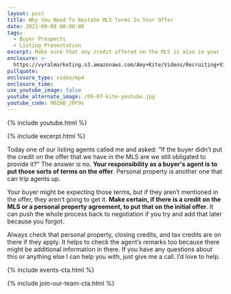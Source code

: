 ```yaml
---
layout: post
title: Why You Need To Restate MLS Terms In Your Offer
date: 2021-09-08 00:00:00
tags:
  - Buyer Prospects
  - Listing Presentation
excerpt: Make sure that any credit offered on the MLS is also in your initial offer.
enclosure: >-
  https://vyralmarketing.s3.amazonaws.com/Amy+Kite/Videos/Recruiting+Videos/2021/Why+You+Need+To+Restate+MLS+Terms+In+Your+Offer.mp4
pullquote:
enclosure_type: video/mp4
enclosure_time:
use_youtube_image: false
youtube_alternate_image: /09-07-kite-youtube.jpg
youtube_code: 90ZmB_20F9s
---
```

{% include youtube.html %}

{% include excerpt.html %}

Today one of our listing agents called me and asked: “If the buyer didn’t put the credit on the offer that we have in the MLS are we still obligated to provide it?” The answer is no. **Your responsibility as a buyer's agent is to put those sorts of terms on the offer**. Personal property is another one that can trip agents up.

Your buyer might be expecting those terms, but if they aren’t mentioned in the offer, they aren’t going to get it. **Make certain, if there is a credit on the MLS or a personal property agreement, to put that on the initial offer**. It can push the whole process back to negotiation if you try and add that later because you forgot.

Always check that personal property, closing credits, and tax credits are on there if they apply. It helps to check the agent’s remarks too because there might be additional information in there. If you have any questions about this or anything else I can help you with, just give me a call. I’d love to help.

{% include events-cta.html %}

{% include join-our-team-cta.html %}
